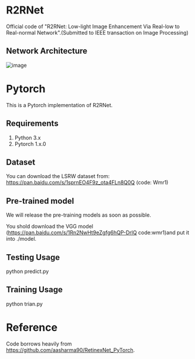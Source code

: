 # R2RNet
Official code of "R2RNet: Low-light Image Enhancement Via Real-low to Real-normal Network".(Submitted to IEEE transaction on Image Processing)
## Network Architecture
![image](https://user-images.githubusercontent.com/86350392/123072534-382ae080-d448-11eb-856c-8086578a308e.png)
# Pytorch
This is a Pytorch implementation of R2RNet.
## Requirements
1. Python 3.x 
2. Pytorch 1.x.0
## Dataset
You can download the LSRW dataset from: https://pan.baidu.com/s/1sprnEO4F9z_ota4FLn8Q0Q (code: Wmr1)
## Pre-trained model
We will release the pre-training models as soon as possible.

You shold download the VGG model (https://pan.baidu.com/s/1Rn2NwHt9eZgfg6hQP-DrlQ code:wmr1)and put it into ./model.
## Testing Usage
python predict.py
## Training Usage
python trian.py
# Reference
Code borrows heavily from https://github.com/aasharma90/RetinexNet_PyTorch.
